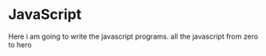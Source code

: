 # JavaScript
Here i am going to write the javascript programs.
all the javascript from zero to hero

